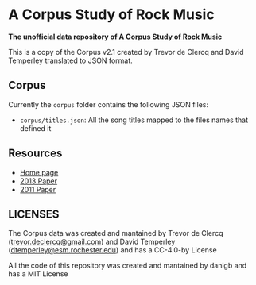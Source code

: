 # A Corpus Study of Rock Music

__The unofficial data repository of [A Corpus Study of Rock Music](http://theory.esm.rochester.edu/rock_corpus/index.html)__

This is a copy of the Corpus v2.1 created by Trevor de Clercq and David Temperley translated to JSON format.

## Corpus

Currently the `corpus` folder contains the following JSON files:

- `corpus/titles.json`: All the song titles mapped to the files names that defined it

## Resources

- [Home page](http://theory.esm.rochester.edu/rock_corpus/index.html)
- [2013 Paper](http://theory.esm.rochester.edu/rock_corpus/temperley_declercq_2013.pdf)
- [2011 Paper](http://theory.esm.rochester.edu/rock_corpus/2011_paper/declercq_temperley_2011.pdf)

## LICENSES

The Corpus data was created and mantained by Trevor de Clercq (trevor.declercq@gmail.com) and David Temperley (dtemperley@esm.rochester.edu) and has a CC-4.0-by License

All the code of this repository was created and mantained by danigb and has a MIT License
